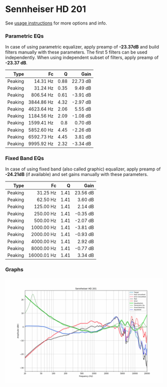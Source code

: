 # Sennheiser HD 201
See [usage instructions](https://github.com/jaakkopasanen/AutoEq#usage) for more options and info.

### Parametric EQs
In case of using parametric equalizer, apply preamp of **-23.37dB** and build filters manually
with these parameters. The first 5 filters can be used independently.
When using independent subset of filters, apply preamp of **-23.37 dB**.

| Type    | Fc         |    Q | Gain     |
|--------:|-----------:|-----:|---------:|
| Peaking | 14.31 Hz   | 0.88 | 22.73 dB |
| Peaking | 31.24 Hz   | 0.35 | 9.49 dB  |
| Peaking | 806.54 Hz  | 0.61 | -3.91 dB |
| Peaking | 3844.86 Hz | 4.32 | -2.97 dB |
| Peaking | 4623.64 Hz | 2.06 | 5.55 dB  |
| Peaking | 1184.56 Hz | 2.09 | -1.08 dB |
| Peaking | 1599.41 Hz | 0.8  | 0.70 dB  |
| Peaking | 5852.60 Hz | 4.45 | -2.26 dB |
| Peaking | 6592.73 Hz | 4.45 | 3.81 dB  |
| Peaking | 9995.92 Hz | 2.32 | -3.34 dB |

### Fixed Band EQs
In case of using fixed band (also called graphic) equalizer, apply preamp of **-24.21dB**
(if available) and set gains manually with these parameters.

| Type    | Fc          |    Q | Gain     |
|--------:|------------:|-----:|---------:|
| Peaking | 31.25 Hz    | 1.41 | 23.56 dB |
| Peaking | 62.50 Hz    | 1.41 | 3.60 dB  |
| Peaking | 125.00 Hz   | 1.41 | 2.14 dB  |
| Peaking | 250.00 Hz   | 1.41 | -0.35 dB |
| Peaking | 500.00 Hz   | 1.41 | -2.07 dB |
| Peaking | 1000.00 Hz  | 1.41 | -3.81 dB |
| Peaking | 2000.00 Hz  | 1.41 | -0.93 dB |
| Peaking | 4000.00 Hz  | 1.41 | 2.92 dB  |
| Peaking | 8000.00 Hz  | 1.41 | -0.77 dB |
| Peaking | 16000.01 Hz | 1.41 | 3.34 dB  |

### Graphs
![](./Sennheiser%20HD%20201.png)